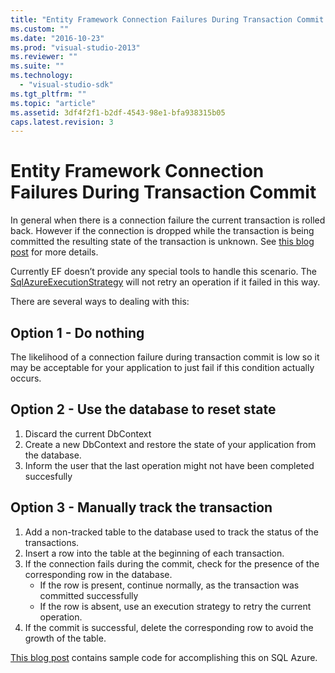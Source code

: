 ```yaml
---
title: "Entity Framework Connection Failures During Transaction Commit | Microsoft Docs"
ms.custom: ""
ms.date: "2016-10-23"
ms.prod: "visual-studio-2013"
ms.reviewer: ""
ms.suite: ""
ms.technology: 
  - "visual-studio-sdk"
ms.tgt_pltfrm: ""
ms.topic: "article"
ms.assetid: 3df4f2f1-b2df-4543-98e1-bfa938315b05
caps.latest.revision: 3
---
```

# Entity Framework Connection Failures During Transaction Commit
In general when there is a connection failure the current transaction is rolled back. However if the connection is dropped while the transaction is being committed the resulting state of the transaction is unknown. See [this blog post](http://blogs.msdn.com/b/adonet/archive/2013/03/11/sql-database-connectivity-and-the-idempotency-issue.aspx) for more details.  
  
Currently EF doesn’t provide any special tools to handle this scenario. The [SqlAzureExecutionStrategy](../ef6/entity-framework-connection-resiliency-and-retry-logic-ef6-onwards.md) will not retry an operation if it failed in this way.  
  
There are several ways to dealing with this:  
  
## Option 1 - Do nothing  
  
The likelihood of a connection failure during transaction commit is low so it may be acceptable for your application to just fail if this condition actually occurs.  
  
## Option 2 - Use the database to reset state  
  
1. Discard the current DbContext  
2. Create a new DbContext and restore the state of your application from the database.  
3. Inform the user that the last operation might not have been completed succesfully  
  
## Option 3 - Manually track the transaction  
  
1. Add a non-tracked table to the database used to track the status of the transactions.  
2. Insert a row into the table at the beginning of each transaction.  
3. If the connection fails during the commit, check for the presence of the corresponding row in the database.  
    - If the row is present, continue normally, as the transaction was committed successfully  
    - If the row is absent, use an execution strategy to retry the current operation.  
4. If the commit is successful, delete the corresponding row to avoid the growth of the table.  
  
[This blog post](http://blogs.msdn.com/b/adonet/archive/2013/03/11/sql-database-connectivity-and-the-idempotency-issue.aspx) contains sample code for accomplishing this on SQL Azure.  
  